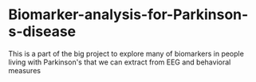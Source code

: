 # Biomarker-analysis-for-Parkinson-s-disease
This is a part of the big project to explore many of biomarkers in people living with Parkinson's that we can extract from EEG and behavioral measures
